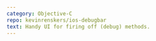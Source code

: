 ```yaml
---
category: Objective-C
repo: kevinrenskers/ios-debugbar
text: Handy UI for firing off (debug) methods.
---
```

